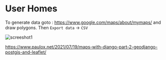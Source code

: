 # User Homes

To generate data goto : <https://www.google.com/maps/about/mymaps/> and draw polygons. 
Then `Export data` -> `CSV`

![screeshot1][logo1]


[logo1]: https://raw.github.com/suhailvs/realestate/main/exportdata.jpeg


<https://www.paulox.net/2021/07/19/maps-with-django-part-2-geodjango-postgis-and-leaflet/>